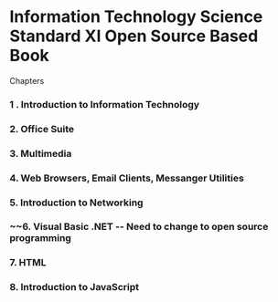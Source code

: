 # Information Technology Science Standard XI Open Source Based Book 

Chapters 

### 1 . Introduction to Information Technology 
### 2. Office Suite 
### 3. Multimedia 
### 4. Web Browsers, Email Clients, Messanger Utilities 
### 5. Introduction to Networking 
### ~~6. Visual Basic .NET  -- Need to change to open source programming 
### 7. HTML 
### 8. Introduction to JavaScript 


